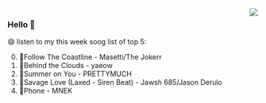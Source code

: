 <img align="right"  src="https://github-readme-stats.vercel.app/api/top-langs/?username=sohyunQVQ" />

### Hello 👋

😄 listen to my this week soog list of top 5:

0. 🌈Follow The Coastline - Masetti/The Jokerr
1. 🌈Behind the Clouds - yaeow
2. 🌈Summer on You - PRETTYMUCH
3. 🌈Savage Love (Laxed - Siren Beat) - Jawsh 685/Jason Derulo
4. 🌈Phone - MNEK

